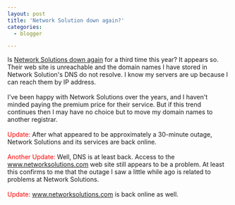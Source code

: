 ```yaml
---
layout: post
title: 'Network Solution down again?'
categories:
  - blogger

---
```


Is <a href="http://www.infoworld.com/article/06/04/04/77113_HNnetsoldown_1.html">Network Solutions down again</a> for a third time this year?  It appears so.  Their web site is unreachable and the domain names I have stored in Network Solution's DNS do not resolve.  I know my servers are up because I can reach them by IP address.<br /><br />I've been happy with Network Solutions over the years, and I haven't minded paying the premium price for their service.  But if this trend continues then I may have no choice but to move my domain names to another registrar.<br /><br /><span style="color:red">Update:</span> After what appeared to be approximately a 30-minute outage, Network Solutions and its services are back online.<br /><br /><span style="color:red">Another Update:</span> Well, DNS is at least back.  Access to the <a href="http://www.networksolutions.com/">www.networksolutions.com</a> web site still appears to be a problem.  At least this confirms to me that the outage I saw a little while ago is related to problems at Network Solutions.<br /><br /><span style="color:red">Update:</span> <a href="http://www.networksolutions.com/">www.networksolutions.com</a> is back online as well.
